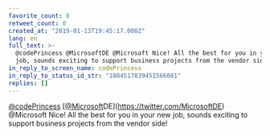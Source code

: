 ```yaml
---
favorite_count: 0
retweet_count: 0
created_at: "2019-01-13T19:45:17.000Z"
lang: en
full_text: >-
  @codePrincess @MicrosoftDE @Microsoft Nice! All the best for you in your new
  job, sounds exciting to support business projects from the vendor side!
in_reply_to_screen_name: codePrincess
in_reply_to_status_id_str: "1084517839451566081"
replies: []
---
```


[@codePrincess](https://twitter.com/codePrincess)
[[@Microsoft](https://twitter.com/Microsoft)DE](https://twitter.com/MicrosoftDE)
@Microsoft Nice! All the best for you in your new job, sounds exciting to
support business projects from the vendor side!

